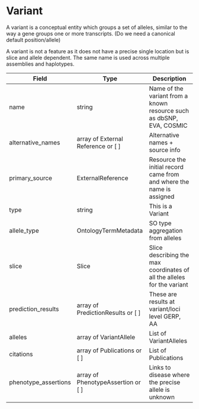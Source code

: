 # Variant

A variant is a conceptual entity which groups a set of alleles, similar to the way a gene groups one or more transcripts. (Do we need a canonical default position/allele)

A variant is not a feature as it does not have a precise single location but is slice and allele dependent. The same name is used across multiple assemblies and haplotypes.

| Field             | Type            | Description
|-------------------|-----------------|---------------------
|name         | string          | Name of the variant from a known resource such as dbSNP, EVA, COSMIC
|alternative_names         |array of External Reference or [ ]        | Alternative names + source info
| primary_source     |ExternalReference      | Resource the initial record came from and where the name is assigned
| type               |string           |This is a Variant 
| allele_type        | OntologyTermMetadata| SO type aggregation from alleles 
| slice              | Slice                      | Slice describing the max coordinates of all the alleles for the variant
| prediction_results | array of PredictionResults or [ ] | These are results at variant/loci level GERP, AA
|alleles |array of VariantAllele |List of VariantAlleles
| citations| array of Publications or [ ] |List of Publications
| phenotype_assertions| array of PhenotypeAssertion or [ ] |Links to disease where the precise allele is unknown




